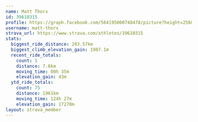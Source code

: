 ```yaml
---
name: Matt Thorx
id: 39610315
profile: https://graph.facebook.com/564195000748478/picture?height=256&width=256
username: matt-thorx
strava_url: https://www.strava.com/athletes/39610315
stats:
  biggest_ride_distance: 203.57km
  biggest_climb_elevation_gain: 1987.1m
  recent_ride_totals:
    count: 1
    distance: 7.6km
    moving_time: 00h 35m
    elevation_gain: 43m
  ytd_ride_totals:
    count: 75
    distance: 1961km
    moving_time: 124h 27m
    elevation_gain: 17278m
layout: strava_member
--- 
```

